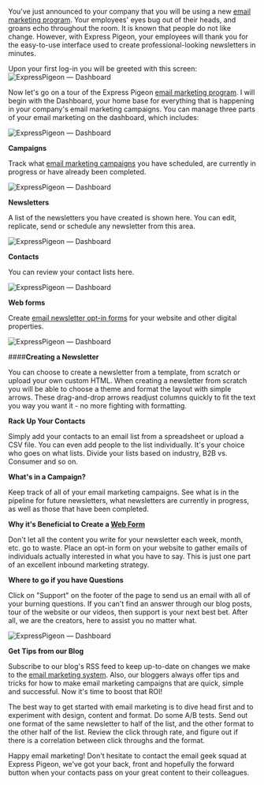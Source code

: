 You've just announced to your company that you will be using a new
[email marketing program](https://expresspigeon.com). Your employees' eyes bug out of their
heads, and groans echo throughout the room. It is known that people do
not like change. However, with Express Pigeon, your employees will thank
you for the easy-to-use interface used to create professional-looking
newsletters in minutes.

Upon your first log-in you will be greeted with this screen:
![ExpressPigeon — Dashboard](/blog/images/2012/expresspigeonc2a0e28094c2a0dashboard1.jpg "ExpressPigeon — Dashboard")

Now let's go on a tour of the Express Pigeon [email marketing
program](https://expresspigeon.com). I will begin with the Dashboard, your home base for
everything that is happening in your company's email marketing
campaigns. You can manage three parts of your email marketing on the
dashboard, which includes:

![ExpressPigeon — Dashboard](/blog/images/2012/expresspigeonc2a0e28094c2a0dashboard-2.jpg "ExpressPigeon — Dashboard")


**Campaigns**

Track what [email marketing campaigns](https://expresspigeon.com/tour) you have scheduled, are
currently in progress or have already been completed.

![ExpressPigeon — Dashboard](/blog/images/2012/expresspigeonc2a0e28094c2a0dashboard2.jpg "ExpressPigeon — Dashboard")

**Newsletters**

A list of the newsletters you have created is shown here. You can edit,
replicate, send or schedule any newsletter from this area.

![ExpressPigeon — Dashboard](/blog/images/2012/expresspigeonc2a0e28094c2a0dashboard-1.jpg "ExpressPigeon — Dashboard")


**Contacts**

You can review your contact lists here.

![ExpressPigeon — Dashboard](/blog/images/2012/expresspigeonc2a0e28094c2a0dashboard-3.jpg "ExpressPigeon — Dashboard")


**Web forms**

Create [email newsletter opt-in forms](https://expresspigeon.com/tour) for
your website and other digital properties.

![ExpressPigeon — Dashboard](/blog/images/2012/expresspigeonc2a0e28094c2a0newsletters.jpg "ExpressPigeon — Dashboard")


####**Creating a Newsletter**


You can choose to create a newsletter from a template, from scratch or
upload your own custom HTML. When creating a newsletter from scratch you
will be able to choose a theme and format the layout with simple arrows.
These drag-and-drop arrows readjust columns quickly to fit the text you
way you want it - no more fighting with formatting.

**Rack Up Your Contacts**

Simply add your contacts to an email list from a spreadsheet or upload a
CSV file. You can even add people to the list individually. It's your
choice who goes on what lists. Divide your lists based on industry, B2B
vs. Consumer and so on.

**What's in a Campaign?**

Keep track of all of your email marketing campaigns. See what is in the
pipeline for future newsletters, what newsletters are currently in
progress, as well as those that have been completed.

**Why it's Beneficial to Create a [Web Form](creating-a-customized-opt-in-form-5-easy-steps)**

Don't let all the content you write for your newsletter each week,
month, etc. go to waste. Place an opt-in form on your website to gather
emails of individuals actually interested in what you have to say. This
is just one part of an excellent inbound marketing strategy.

**Where to go if you have Questions**

Click on "Support" on the footer of the page to send us an email with
all of your burning questions. If you can't find an answer through our
blog posts, tour of the website or our videos, then support is your next
best bet. After all, we are the creators, here to assist you no matter
what.

![ExpressPigeon — Dashboard](/blog/images/2012/expresspigeonc2a0e28094c2a0support.jpg "ExpressPigeon — Dashboard")


**Get Tips from our Blog**

Subscribe to our blog's RSS feed to keep up-to-date on changes we make
to the [email marketing system](https://expresspigeon.com/support). Also, our
bloggers always offer tips and tricks for how to make email marketing
campaigns that are quick, simple and successful. Now it's time to boost
that ROI!

The best way to get started with email marketing is to dive head first
and to experiment with design, content and format. Do some A/B tests.
Send out one format of the same newsletter to half of the list, and the
other format to the other half of the list. Review the click through
rate, and figure out if there is a correlation between click throughs
and the format.

Happy email marketing! Don't hesitate to contact the email geek squad at
Express Pigeon, we've got your back, front and hopefully the forward
button when your contacts pass on your great content to their
colleagues.